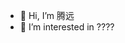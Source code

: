 - 👋 Hi, I’m 腾远
- 👀 I’m interested in ????





<!---
tengyuanOasis/tengyuanOasis is a ✨ special ✨ repository because its `README.md` (this file) appears on your GitHub profile.
You can click the Preview link to take a look at your changes.
--->
